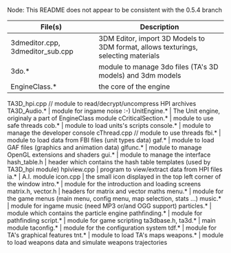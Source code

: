 Node: This README does not appear to be consistent with the 0.5.4 branch

File(s) | Description
--- | ---
3dmeditor.cpp, 3dmeditor_sub.cpp | 3DM Editor, import 3D Models to 3DM format, allows texturings, selecting materials
3do.\* | module to manage 3do files (TA's 3D models) and 3dm models
EngineClass.\* | the core of the engine
TA3D_hpi.cpp  // module to read/decrypt/uncompress HPI archives
TA3D_Audio.\* | module for ingame noise :-)
UnitEngine.\* | The Unit engine, originaly a part of EngineClass module
cCriticalSection.\* | module to use safe threads
cob.\* | module to load units's scripts
console.\* | module to manage the developer console
cThread.cpp   // module to use threads
fbi.\* | module to load data from FBI files (unit types data)
gaf.\* | module to load GAF files (graphics and animation data)
glfunc.\* | module to manage OpenGL extensions and shaders
gui.\* | module to manage the interface
hash_table.h | header which contains the hash table templates (used by TA3D_hpi module)
hpiview.cpp | program to view/extract data from HPI files
ia.\* | A.I. module
icon.cpp | the small icon displayed in the top left corner of the window
intro.\* | module for the introduction and loading screens
matrix.h, vector.h | headers for matrix and vector maths
menu.\* | module for the game menus (main menu, config menu, map selection, stats ...)
music.\* | module for ingame music (need MP3 or/and OGG support)
particles.\* | module which contains the particle engine
pathfinding.\* | module for pathfinding
script.\* | module for game scripting
ta3dbase.h, ta3d.\*  | main module
taconfig.\* | module for the configuration system
tdf.\* | module for TA's graphical features
tnt.\* | module to load TA's maps
weapons.\* | module to load weapons data and simulate weapons trajectories

